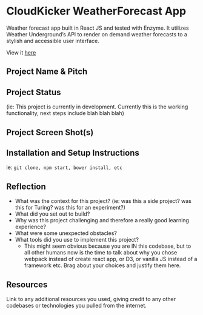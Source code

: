 # CloudKicker WeatherForecast App  

Weather forecast app built in React JS and tested with Enzyme. It utilizes Weather Underground’s API to render on demand weather forecasts to a stylish and accessible user interface.

View it [here](https://adamj1232.github.io/CloudKicker-WeatherForecast-ReactProject/)
## Project Name & Pitch
## Project Status
(ie: This project is currently in development. Currently this is the working functionality, next steps include blah blah blah)
## Project Screen Shot(s)   
## Installation and Setup Instructions
ie: `git clone, npm start, bower install, etc`  
## Reflection
  - What was the context for this project? (ie: was this a side project? was this for Turing? was this for an experiment?)
  - What did you set out to build?
  - Why was this project challenging and therefore a really good learning experience?
  - What were some unexpected obstacles?
  - What tools did you use to implement this project?
      - This might seem obvious because you are IN this codebase, but to all other humans now is the time to talk about why you chose webpack instead of create react app, or D3, or vanilla JS instead of a framework etc. Brag about your choices and justify them here.  
<!-- #### Example:  
This was a 3 week long project built during my third module at Turing School of Software and Design. Project goals included using technologies learned up until this point and familiarizing myself with documentation for new features.  
Originally I wanted to build an application that allowed users to pull data from the Twitter API based on what they were interested in, such as 'most tagged users'. I started this process by using the `create-react-app` boilerplate, then adding `react-router-4.0` and `redux`.  
One of the main challenges I ran into was Authentication. This lead me to spend a few days on a research spike into OAuth, Auth0, and two-factor authentication using Firebase or other third parties. Due to project time constraints, I had to table authentication and focus more on data visualization from parts of the API that weren't restricted to authenticated users.
At the end of the day, the technologies implemented in this project are React, React-Router 4.0, Redux, LoDash, D3, and a significant amount of VanillaJS, JSX, and CSS. I chose to use the `create-react-app` boilerplate to minimize initial setup and invest more time in diving into weird technological rabbit holes. In the next iteration I plan on handrolling a `webpack.config.js` file to more fully understand the build process. -->
## Resources
  Link to any additional resources you used, giving credit to any other codebases or technologies you pulled from the internet.  
